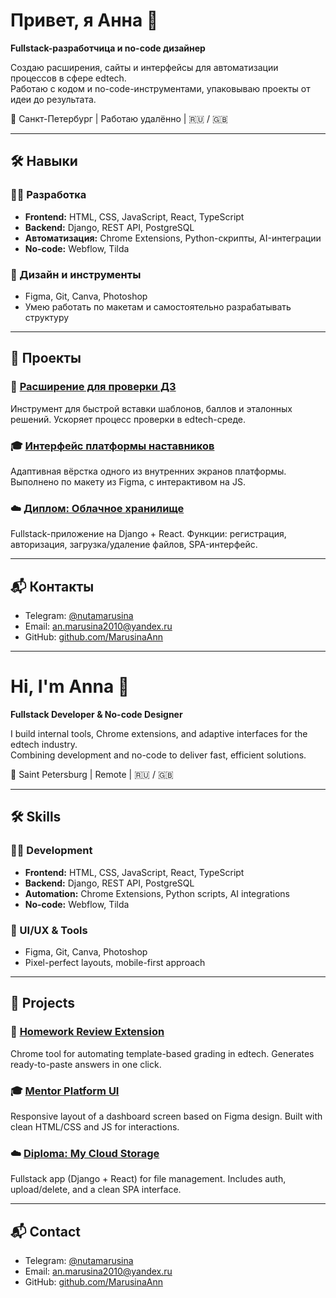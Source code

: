 # Привет, я Анна 👋  
**Fullstack-разработчица и no-code дизайнер**

Создаю расширения, сайты и интерфейсы для автоматизации процессов в сфере edtech.  
Работаю с кодом и no-code-инструментами, упаковываю проекты от идеи до результата.

📍 Санкт-Петербург | Работаю удалённо | 🇷🇺 / 🇬🇧

---

## 🛠️ Навыки

### 👩‍💻 Разработка
- **Frontend:** HTML, CSS, JavaScript, React, TypeScript  
- **Backend:** Django, REST API, PostgreSQL  
- **Автоматизация:** Chrome Extensions, Python-скрипты, AI-интеграции  
- **No-code:** Webflow, Tilda  

### 🎨 Дизайн и инструменты
- Figma, Git, Canva, Photoshop  
- Умею работать по макетам и самостоятельно разрабатывать структуру

---

## 📂 Проекты

### 🧩 [Расширение для проверки ДЗ](https://github.com/MarusinaAnn/homework-review-helper-)  
Инструмент для быстрой вставки шаблонов, баллов и эталонных решений. Ускоряет процесс проверки в edtech-среде.

### 🎓 [Интерфейс платформы наставников](https://github.com/MarusinaAnn/mentor-platform-ui)  
Адаптивная вёрстка одного из внутренних экранов платформы. Выполнено по макету из Figma, с интерактивом на JS.

### ☁️ [Диплом: Облачное хранилище](https://github.com/MarusinaAnn/Diploma)  
Fullstack-приложение на Django + React. Функции: регистрация, авторизация, загрузка/удаление файлов, SPA-интерфейс.

---

## 📬 Контакты

- Telegram: [@nutamarusina](https://t.me/nutamarusina)  
- Email: an.marusina2010@yandex.ru  
- GitHub: [github.com/MarusinaAnn](https://github.com/MarusinaAnn)

---

# Hi, I'm Anna 👋  
**Fullstack Developer & No-code Designer**

I build internal tools, Chrome extensions, and adaptive interfaces for the edtech industry.  
Combining development and no-code to deliver fast, efficient solutions.

📍 Saint Petersburg | Remote | 🇷🇺 / 🇬🇧

---

## 🛠️ Skills

### 👩‍💻 Development
- **Frontend:** HTML, CSS, JavaScript, React, TypeScript  
- **Backend:** Django, REST API, PostgreSQL  
- **Automation:** Chrome Extensions, Python scripts, AI integrations  
- **No-code:** Webflow, Tilda  

### 🎨 UI/UX & Tools
- Figma, Git, Canva, Photoshop  
- Pixel-perfect layouts, mobile-first approach

---

## 📂 Projects

### 🧩 [Homework Review Extension](https://github.com/MarusinaAnn/homework-review-helper-)  
Chrome tool for automating template-based grading in edtech. Generates ready-to-paste answers in one click.

### 🎓 [Mentor Platform UI](https://github.com/MarusinaAnn/mentor-platform-ui)  
Responsive layout of a dashboard screen based on Figma design. Built with clean HTML/CSS and JS for interactions.

### ☁️ [Diploma: My Cloud Storage](https://github.com/MarusinaAnn/Diploma)  
Fullstack app (Django + React) for file management. Includes auth, upload/delete, and a clean SPA interface.

---

## 📬 Contact

- Telegram: [@nutamarusina](https://t.me/nutamarusina)  
- Email: an.marusina2010@yandex.ru  
- GitHub: [github.com/MarusinaAnn](https://github.com/MarusinaAnn)
